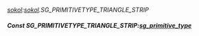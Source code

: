 _[sokol](../../modules/sokol/sokol-module.md):[sokol](../../modules/sokol/sokol-module.md).SG\_PRIMITIVETYPE\_TRIANGLE\_STRIP_
##### Const SG\_PRIMITIVETYPE\_TRIANGLE\_STRIP:[sg_primitive_type](../../modules/sokol/sokol-sg_primitive_type.md)
